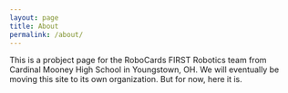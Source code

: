 ```yaml
---
layout: page
title: About
permalink: /about/
---
```


This is a probject page for the RoboCards FIRST Robotics team from Cardinal Mooney High School in Youngstown, OH. We will
eventually be moving this site to its own organization. But for now, here it is.
